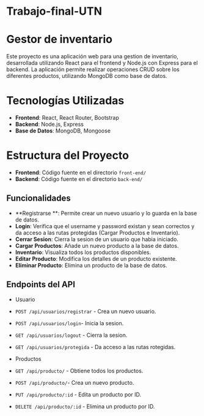 # Trabajo-final-UTN
# Gestor de inventario

Este proyecto es una aplicación web para una gestion de inventario, desarrollada utilizando React para el frontend y Node.js con Express para el backend. La aplicación permite realizar operaciones CRUD sobre los diferentes productos, utilizando MongoDB como base de datos.

# Tecnologías Utilizadas

- **Frontend**: React, React Router, Bootstrap
- **Backend**: Node.js, Express
- **Base de Datos**: MongoDB, Mongoose

# Estructura del Proyecto

- **Frontend**: Código fuente en el directorio `front-end/`
- **Backend**: Código fuente en el directorio `back-end/`


## Funcionalidades

- **Registrarse **: Permite crear un nuevo usuario y lo guarda en la base de datos.
- **Login**: Verifica que el username y password existan y sean correctos y da acceso a las rutas protegidas (Cargar Productos e Inventario).
- **Cerrar Sesion**: Cierra la sesion de un usuario que habia iniciado.
- **Cargar Productos**: Añade un nuevo producto a la base de datos.
- **Inventario**: Visualiza todos los productos disponibles.
- **Editar Producto**: Modifica los detalles de un producto existente.
- **Eliminar Producto**: Elimina un producto de la base de datos.

## Endpoints del API
- Usuario

- `POST /api/usuarios/registrar` - Crea un nuevo usuario.
- `POST /api/usuarios/login`- Inicia la sesion.
- `GET /api/usuarios/logout` - Cierra la sesion.
- `GET /api/usuarios/protegida` - Da acceso a las rutas rotegidas.

- Productos
- `GET /api/producto/` - Obtiene todos los productos.
- `POST /api/producto/`- Crea un nuevo producto.
- `PUT /api/producto/:id` - Edita un producto por ID.
- `DELETE /api/producto/:id` - Elimina un producto por ID.
